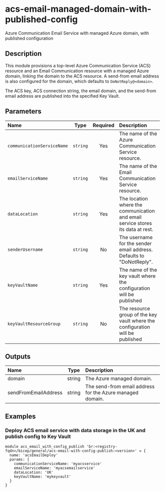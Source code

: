 # acs-email-managed-domain-with-published-config

Azure Communication Email Service with managed Azure domain, with published configuration

## Description

This module provisions a top-level Azure Communication Service (ACS) resource and an Email Communication resource with a managed Azure domain, linking the domain to the ACS resource. A send-from email address is also configured for the domain, which defaults to `DoNotReply@<domain>`.

The ACS key, ACS connection string, the email domain, and the send-from email address are published into the specified Key Vault.

## Parameters

| Name                       | Type     | Required | Description                                                                     |
| :------------------------- | :------: | :------: | :------------------------------------------------------------------------------ |
| `communicationServiceName` | `string` | Yes      | The name of the Azure Communication Service resource.                           |
| `emailServiceName`         | `string` | Yes      | The name of the Email Communication Service resource.                           |
| `dataLocation`             | `string` | Yes      | The location where the communication and email service stores its data at rest. |
| `senderUsername`           | `string` | No       | The username for the sender email address. Defaults to "DoNotReply".            |
| `keyVaultName`             | `string` | Yes      | The name of the key vault where the configuration will be published             |
| `keyVaultResourceGroup`    | `string` | No       | The resource group of the key vault where the configuration will be published   |

## Outputs

| Name                 | Type   | Description                                               |
| :------------------- | :----: | :-------------------------------------------------------- |
| domain               | string | The Azure managed domain.                                 |
| sendFromEmailAddress | string | The send-from email address for the Azure managed domain. |

## Examples

### Deploy ACS email service with data storage in the UK and publish config to Key Vault

```bicep
module acs_email_with_config_publish 'br:<registry-fqdn>/bicep/general/acs-email-with-config-publish:<version>' = {
  name: 'acsEmailDeploy'
  params: {
    communicationServiceName: 'myacsservice'
    emailServiceName: 'myacsemailservice'
    dataLocation: 'UK'
    keyVaultName: 'mykeyvault'
  }
}
```
